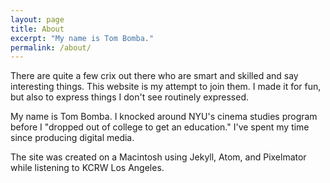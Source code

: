 ```yaml
---
layout: page
title: About
excerpt: "My name is Tom Bomba."
permalink: /about/
---
```


There are quite a few crix out there who are smart and skilled and say interesting things. This website is my attempt to join them. I made it for fun, but also to express things I don't see routinely expressed.

My name is Tom Bomba. I knocked around NYU's cinema studies program before I "dropped out of college to get an education." I've spent my time since producing digital media.

The site was created on a Macintosh using Jekyll, Atom, and Pixelmator while listening to KCRW Los&nbsp;Angeles.

